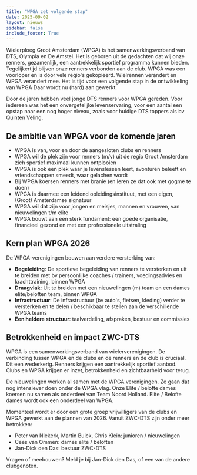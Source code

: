 ```yaml
---
title: "WPGA zet volgende stap"
date: 2025-09-02
layout: nieuws
sidebar: false
include_footer: True
---
```


Wielerploeg Groot Amsterdam (WPGA) is het samenwerkingsverband van DTS, Olympia en De Amstel. Het is geboren uit de gedachten dat wij onze renners, gezamenlijk, een aantrekkelijk sportief programma kunnen bieden. Tegelijkertijd blijven onze renners verbonden aan de club. WPGA was een voorloper en is door vele regio's gekopieerd. Wielrennen verandert en WPGA verandert mee. Het is tijd voor een volgende stap in de ontwikkeling van WPGA Daar wordt nu (hard) aan gewerkt.

Door de jaren hebben veel jonge DTS renners voor WPGA gereden. Voor iedereen was het een onvergetelijke levenservaring, voor een aantal een opstap naar een nog hoger niveau, zoals voor huidige DTS toppers als bv Quinten Veling.

## De ambitie van WPGA voor de komende jaren

- WPGA is van, voor en door de aangesloten clubs en renners
- WPGA wil de plek zijn voor renners (m/v) uit de regio Groot Amsterdam zich sportief maximaal kunnen ontplooien
- WPGA is ook een plek waar je levenslessen leert, avonturen beleeft en vriendschappen smeedt, waar gelachen wordt
- Bij WPGA koersen renners met branie (en leren ze dat ook met gogme te doen)
- WPGA is daarmee een leidend opleidingsinstituut, met een eigen, (Groot) Amsterdamse signatuur
- WPGA wil dat zijn voor jongen en meisjes, mannen en vrouwen, van nieuwelingen t/m elite
- WPGA bouwt aan een sterk fundament: een goede organisatie, financieel gezond en met een professionele uitstraling

## Kern plan WPGA 2026

De WPGA-verenigingen bouwen aan verdere versterking van:

- **Begeleiding**: De sportieve begeleiding van renners te versterken en uit te breiden met bv persoonlijke coaches / trainers, voedingsadvies en krachttraining, binnen WPGA
- **Draagvlak**: Uit te breiden met een nieuwelingen (m) team en een dames elite/beloften team, binnen WPGA
- **Infrastructuur**: De infrastructuur (bv auto's, fietsen, kleding) verder te versterken en te delen / beschikbaar te stellen aan de verschillende WPGA teams
- **Een heldere structuur**: taalverdeling, afspraken, bestuur en commissies

## Betrokkenheid en impact ZWC-DTS

WPGA is een samenwerkingsverband van wielerverenigingen. De verbinding tussen WPGA en de clubs en de renners en de club is cruciaal. Dit een wederkerig. Renners krijgen een aantrekkelijk sportief aanbod. Clubs en WPGA krijgen er inzet, betrokkenheid en zichtbaarheid voor terug.

De nieuwelingen werken al samen met de WPGA verenigingen. Ze gaan dat nog intensiever doen onder de WPGA vlag. Onze Elite / belofte dames koersen nu samen als onderdeel van Team Noord Holland. Elite / Belofte dames wordt ook een onderdeel van WPGA.

Momenteel wordt er door een grote groep vrijwilligers van de clubs en WPGA gewerkt aan de plannen van 2026. Vanuit ZWC-DTS zijn onder meer betrokken:

- Peter van Niekerk, Martin Buick, Chris Klein: junioren / nieuwelingen
- Cees van Ommen: dames elite / beloften
- Jan-Dick den Das: bestuur ZWC-DTS

Vragen of meebouwen? Meld je bij Jan-Dick den Das, of een van de andere clubgenoten.